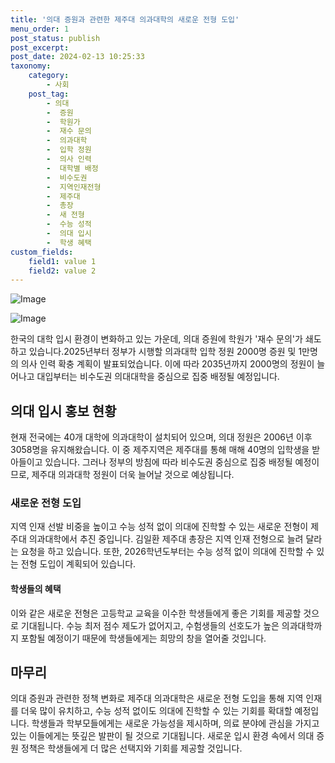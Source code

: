 ```yaml
---
title: '의대 증원과 관련한 제주대 의과대학의 새로운 전형 도입'
menu_order: 1
post_status: publish
post_excerpt: 
post_date: 2024-02-13 10:25:33
taxonomy:
    category:
        - 사회
    post_tag:
        - 의대
        -  증원
        -  학원가
        -  재수 문의
        -  의과대학
        -  입학 정원
        -  의사 인력
        -  대학별 배정
        -  비수도권
        -  지역인재전형
        -  제주대
        -  총장
        -  새 전형
        -  수능 성적
        -  의대 입시
        -  학생 혜택
custom_fields:
    field1: value 1
    field2: value 2
---
```


![Image](https://imgnews.pstatic.net/image/081/2024/02/13/0003430000_001_20240213074203232.jpg?type=w647)

![Image](https://imgnews.pstatic.net/image/081/2024/02/13/0003430000_002_20240213074203269.jpg?type=w647)

한국의 대학 입시 환경이 변화하고 있는 가운데, 의대 증원에 학원가 '재수 문의'가 쇄도하고 있습니다.2025년부터 정부가 시행할 의과대학 입학 정원 2000명 증원 및 1만명의 의사 인력 확충 계획이 발표되었습니다. 이에 따라 2035년까지 2000명의 정원이 늘어나고 대입부터는 비수도권 의대대학을 중심으로 집중 배정될 예정입니다.
## 의대 입시 홍보 현황
현재 전국에는 40개 대학에 의과대학이 설치되어 있으며, 의대 정원은 2006년 이후 3058명을 유지해왔습니다. 이 중 제주지역은 제주대를 통해 매해 40명의 입학생을 받아들이고 있습니다. 그러나 정부의 방침에 따라 비수도권 중심으로 집중 배정될 예정이므로, 제주대 의과대학 정원이 더욱 늘어날 것으로 예상됩니다.
### 새로운 전형 도입
지역 인재 선발 비중을 높이고 수능 성적 없이 의대에 진학할 수 있는 새로운 전형이 제주대 의과대학에서 추진 중입니다. 김일환 제주대 총장은 지역 인재 전형으로 늘려 달라는 요청을 하고 있습니다. 또한, 2026학년도부터는 수능 성적 없이 의대에 진학할 수 있는 전형 도입이 계획되어 있습니다.
#### 학생들의 혜택
이와 같은 새로운 전형은 고등학교 교육을 이수한 학생들에게 좋은 기회를 제공할 것으로 기대됩니다. 수능 최저 점수 제도가 없어지고, 수험생들의 선호도가 높은 의과대학까지 포함될 예정이기 때문에 학생들에게는 희망의 창을 열어줄 것입니다.
## 마무리
의대 증원과 관련한 정책 변화로 제주대 의과대학은 새로운 전형 도입을 통해 지역 인재를 더욱 많이 유치하고, 수능 성적 없이도 의대에 진학할 수 있는 기회를 확대할 예정입니다. 학생들과 학부모들에게는 새로운 가능성을 제시하며, 의료 분야에 관심을 가지고 있는 이들에게는 뜻깊은 발판이 될 것으로 기대됩니다. 새로운 입시 환경 속에서 의대 증원 정책은 학생들에게 더 많은 선택지와 기회를 제공할 것입니다.
